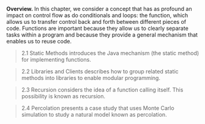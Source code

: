 **Overview.** In this chapter, we consider a concept that has as profound an impact on control flow as do conditionals and loops: the function, which allows us to transfer control back and forth between different pieces of code. Functions are important because they allow us to clearly separate tasks within a program and because they provide a general mechanism that enables us to reuse code.

> 2.1 Static Methods introduces the Java mechanism (the static method) for implementing functions.

> 2.2 Libraries and Clients describes how to group related static methods into libraries to enable modular programming.

> 2.3 Recursion considers the idea of a function calling itself. This possibility is known as recursion.

> 2.4 Percolation presents a case study that uses Monte Carlo simulation to study a natural model known as percolation.
